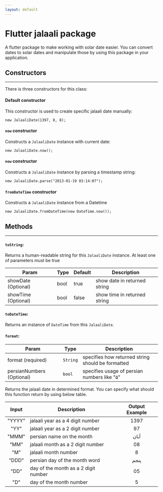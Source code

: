 ```yaml
---
layout: default
---
```


# Flutter jalaali package
A flutter package to make working with solar date easier. You can convert dates to solar dates and manipulate those by using this package in your application.
## Constructors
* * * 
There is three constructors for this class:

#### Default constructor

This constructor is used to create specific jalaali date manually:

    new JalaaliDate(1397, 8, 8);

#### `now` constructor

Constructs a `JalaaliDate` instance with current date:

    new JalaaliDate.now();

#### `now` constructor

Constructs a `JalaaliDate` instance by parsing a timestamp string:

    new JalaaliDate.parse("2013-01-19 03:14:07");

#### `fromDateTime` constructor

Constructs a `JalaaliDate` instance from a Datetime

    new JalaaliDate.fromDateTime(new DateTime.now());

## Methods
* * * 
#### `toString`:

Returns a human-readable string for this `JalaaliDate` instance. At least one of parameters must be true

| Param | Type | Default | Description |
| ----- | ---- | ------- | ----------- |
| showDate (Optional) | bool | true | show date in returned string |	
| showTime (Optional) | bool | false | show time in returned string |

#### `toDateTime`:
Returns an instance of `DateTime` from this `JalaaliDate`.
#### `format`:

| Param | Type | Description |
| ----- | ---- | ----------- |
| format (required) | `String` | specifies how returned string should be formatted |
| persianNumbers (Optional) | `bool` | specifies usage of persian numbers like "۵" |

Returns the jalaali date in determined format. You can specify what should this function return by using below table.

| Input | Description | Output Example | 
| :---: | ----------- |     :---:      |
| "YYYY" | jalaali year as a 4 digit number | 1397 |
| "YY" | jalaali year as a 2 digit number | 97 |
| "MMM" | persian name on the month | آبان |
| "MM" | jalaali month as a 2 digit number | 08 |
| "M" | jalaali month number | 8 |
| "DDD" | persian day of the month word | پنجم |
| "DD" | day of the month as a 2 digit number | 05 |
| "D" | day of the month number | 5 |
